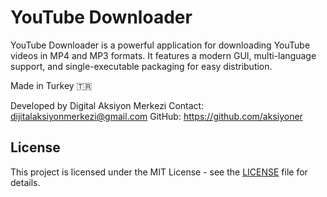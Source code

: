 # YouTube Downloader

YouTube Downloader is a powerful application for downloading YouTube videos in MP4 and MP3 formats. It features a modern GUI, multi-language support, and single-executable packaging for easy distribution.

Made in Turkey 🇹🇷

Developed by Digital Aksiyon Merkezi
Contact: dijitalaksiyonmerkezi@gmail.com
GitHub: https://github.com/aksiyoner

## License

This project is licensed under the MIT License - see the [LICENSE](LICENSE) file for details. 